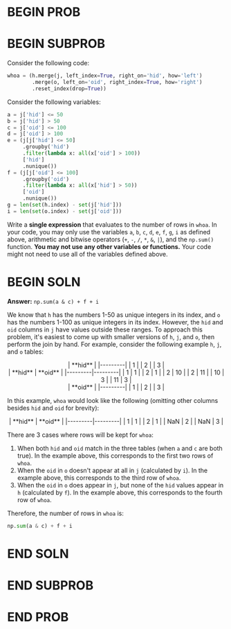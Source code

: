# BEGIN PROB

# BEGIN SUBPROB

Consider the following code:

```python
whoa = (h.merge(j, left_index=True, right_on='hid', how='left')
        .merge(o, left_on='oid', right_index=True, how='right')
        .reset_index(drop=True))
```

Consider the following variables:

```python
a = j['hid'] <= 50
b = j['hid'] > 50
c = j['oid'] <= 100
d = j['oid'] > 100
e = (j[j['hid'] <= 50]
     .groupby('hid')
     .filter(lambda x: all(x['oid'] > 100))
     ['hid']
     .nunique())
f = (j[j['oid'] <= 100]
     .groupby('oid')
     .filter(lambda x: all(x['hid'] > 50))
     ['oid']
     .nunique())
g = len(set(h.index) - set(j['hid']))
i = len(set(o.index) - set(j['oid']))
```

Write a **single expression** that evaluates to the number of rows in `whoa`. In your code, you may only use the variables `a`, `b`, `c`, `d`, `e`, `f`, `g`, `i` as defined above, arithmetic and bitwise operators (`+`, `-`, `/`, `*`, `&`, `|`), and the `np.sum()` function. **You may not use any other variables or functions.** Your code might not need to use all of the variables defined above.


# BEGIN SOLN

**Answer:** `np.sum(a & c) + f + i`

We know that `h` has the numbers 1-50 as unique integers in its index, and `o` has the numbers 1-100 as unique integers in its index. However, the `hid` and `oid` columns in `j` have values outside these ranges. To approach this problem, it's easiest to come up with smaller versions of `h`, `j`, and `o`, then perform the join by hand. For example, consider the following example `h`, `j`, and `o` tables:

<center>
| **hid** |
|---------|
| 1       |
| 2       |
| 3       |
</center>

<center>
| **hid** | **oid** |
|---------|---------|
| 1       | 1       |
| 2       | 1       |
| 2       | 10      |
| 2       | 11      |
| 10      | 3       |
| 11      | 3       |
</center>

<center>
| **oid** |
|---------|
| 1       |
| 2       |
| 3       |
</center>

In this example, `whoa` would look like the following (omitting other columns besides `hid` and `oid` for brevity):

<center>
| **hid** | **oid** |
|---------|---------|
| 1       | 1       |
| 2       | 1       |
| NaN     | 2       |
| NaN     | 3       |
</center>

There are 3 cases where rows will be kept for `whoa`:

1. When both `hid` and `oid` match in the three tables (when `a` and `c` are both true). In the example above, this corresponds to the first two rows of `whoa`.
2. When the `oid` in `o` doesn't appear at all in `j` (calculated by `i`). In the example above, this corresponds to the third row of `whoa`.
3. When the `oid` in `o` does appear in `j`, but none of the `hid` values appear in `h` (calculated by `f`). In the example above, this corresponds to the fourth row of `whoa`.

Therefore, the number of rows in `whoa` is:

```python
np.sum(a & c) + f + i
```

# END SOLN

# END SUBPROB

# END PROB